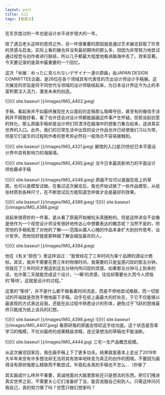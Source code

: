 ```yaml
---
layout: post
title: 入口
tags: [看展记]
---
```

在东京度过的一年也是设计水平进步很大的一年。

除了遇见老头这样的恩师之外，另一件很重要的原因就是通过艺术展览获取了珍贵的灵感与启发。实际上看的展也并没有最初期待的那么多，但因为非常努力地尝试通过视觉与创作者进行联结，所以几乎都最大程度地看进脑海中去了。效率显著。今天要记录的是其中最重要的一个回忆。

这次「㊙展：めったに見られないデザイナー達の原画」由JAPAN DESIGN COMMITTEE企画，是26位在各个领域具有代表性的杰出设计师设计手稿展。这次展览的宗旨是将不同世代与领域的设计师联结起来，为日本设计界迄今为止的丰富积累注入活力，激发未来的创造。

![]({{ site.baseurl }}/images/IMG_4402.jpeg)

手稿，看起来并不如最终展现在大众面前的定稿那么吸睛夺目，甚至有的像信手涂鸦并不精致好看，看了也许还会对设计师都能画画这件事产生怀疑。但若谈起创意的转化，那么原画手稿却是设计师们将漂浮在脑海中的想象力集合起来，送进真实世界的入口。此外，我们的日常生活中出现的设计作品也许已经使我们习以为常，但是它们诞生的过程和作者的思考却必然在一般场合不容易接触到。

![]({{ site.baseurl }}/images/IMG_4321.jpeg)
展馆的入口是20世纪日本平面设计界中具有影响力的海报墙。

![]({{ site.baseurl }}/images/IMG_4365.jpeg)
当今日本最具影响力的平面设计师佐藤卓手稿

![]({{ site.baseurl }}/images/IMG_4348.jpeg)
原画不仅可以是画在纸上的草图，也可以是模型试做。在看过这次展览后，我也开始试做了一些作品模型，从纸张材质到各种尺寸，在不断尝试后方能知道怎样做才会是最好的效果。

![]({{ site.baseurl }}/images/IMG_4389.jpeg)
![]({{ site.baseurl }}/images/IMG_4386.jpeg)

说起来很奇妙的一件事，是从看了原画开始被松永真圈粉的。但是这样讲会不会像是他作为一个视觉设计师没有很好地传达心中想要表达的概念呢？当然不是的，欣赏他的手稿拓宽了对他的了解——范围从摄人心魄的作品本身扩大到创作思考、设计哲学。而他恰好就是那种越了解会越加喜欢的人。

![]({{ site.baseurl }}/images/IMG_4384.jpeg)

他在《有关“颜色”》里这样谈过：“我曾经花了三年时间为某个品牌的酒设计商标。其实，我并不需要花费三年的物理时间，我需要的只是玺感闪现的那五分钟。但我花了三年时间才邂适到这五分钟内所闪现的灵感。如果那五分钟马上到来的话，也许第二天就能完成这个设计。‘一瞬’的灵感，往往却需要长久而今人烦恼的‘等待’。这就是设计的过程。”

这里的“等待”，并不是什么都不做看着时间流逝，而是不停地尝试推敲，而一切尝试的开端就是孜孜不倦地画下手稿。动手在纸上画最大的好处在，于它不仅能够以最直观的方式表达自我，还能在此过程中熟悉设计的形体，避免过于飞跃的思维最终只能成为纸上谈兵的幻想。

![]({{ site.baseurl }}/images/IMG_4398.jpeg)
![]({{ site.baseurl }}/images/IMG_4407.jpeg)
看原研哉的原画会惊叹这手绘功底。这个状态是吾辈学习的楷模，不仅对最终的成果精益求精，连记录想法的草稿也不能油断。

![]({{ site.baseurl }}/images/IMG_4444.jpg)
三宅一生产品概念纸模。

从这次展览回家后，我在画手稿上下了更多功夫。结果就是基本上走出了2019年大半年来空有许多想法却无法将其有效率地转变为真正的创作的困境。不要因为画得没有原研哉那么精致而不敢尝试，毕竟松永真的手稿也不怎么…（你够了 

其实画成什么样并不重要，真诚地面对大脑里那些还只是想法的东西，把它们拽进真实世界之前，不需要关心它们准备好了没，能否说服自己和别人。只需这样问问我自己，真的努力够了吗？甘愿只做幻想家吗？